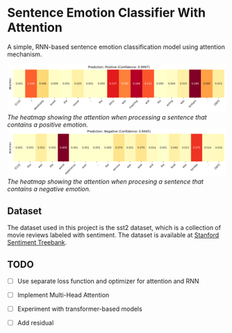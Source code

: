 # Sentence Emotion Classifier With Attention

A simple, RNN-based sentence emotion classification model using attention mechanism.

![A sentence inference positive](./assets/exmaple_positive.png)
_The heatmap showing the attention when processing a sentence that contains a positive emotion._
![A sentence inference negative](./assets/example_negative.png)
_The heatmap showing the attention when procesing a sentence that contains a negative emotion._

## Dataset

The dataset used in this project is the sst2 dataset, which is a collection of movie reviews labeled with sentiment. The dataset is available at [Stanford Sentiment Treebank](https://nlp.stanford.edu/sentiment/index.html).

## TODO

- [ ] Use separate loss function and optimizer for attention and RNN

- [ ] Implement Multi-Head Attention
- [ ] Experiment with transformer-based models
- [ ] Add residual
